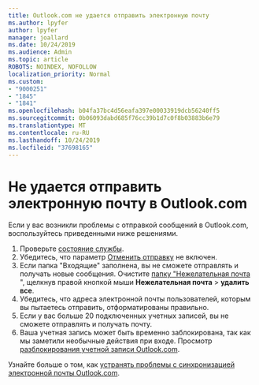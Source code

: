 ```yaml
---
title: Outlook.com не удается отправить электронную почту
ms.author: lpyfer
author: lpyfer
manager: joallard
ms.date: 10/24/2019
ms.audience: Admin
ms.topic: article
ROBOTS: NOINDEX, NOFOLLOW
localization_priority: Normal
ms.custom:
- "9000251"
- "1845"
- "1841"
ms.openlocfilehash: b04fa37bc4d56eafa397e00033919dcb56240ff5
ms.sourcegitcommit: 0b06093dabd685f76cc39b1d7c0f8b03883b6e79
ms.translationtype: MT
ms.contentlocale: ru-RU
ms.lasthandoff: 10/24/2019
ms.locfileid: "37698165"
---
```

# <a name="unable-to-send-email-in-outlookcom"></a>Не удается отправить электронную почту в Outlook.com

Если у вас возникли проблемы с отправкой сообщений в Outlook.com, воспользуйтесь приведенными ниже решениями.

1. Проверьте [состояние службы](https://go.microsoft.com/fwlink/p/?linkid=837482). 
2. Убедитесь, что параметр [Отменить отправку](https://outlook.live.com/mail/options/mail/messageContent/undoSend) не включен.
3. Если папка "Входящие" заполнена, вы не сможете отправлять и получать новые сообщения. Очистите [папку "Нежелательная почта](https://outlook.live.com/mail/junkemail) ", щелкнув правой кнопкой мыши **Нежелательная почта** > **удалить все**.
4. Убедитесь, что адреса электронной почты пользователей, которым вы пытаетесь отправить, отформатированы правильно.
5. Если у вас больше 20 подключенных учетных записей, вы не сможете отправлять и получать почту.
6. Ваша учетная запись может быть временно заблокирована, так как мы заметили необычные действия при входе. Просмотр [разблокирования учетной записи Outlook.com](https://support.office.com/article/f4ad2701-d166-4d8b-8a6a-9af2a1f8a4c4).

Узнайте больше о том, как [устранять проблемы с синхронизацией электронной почты Outlook.com](https://support.office.com/article/d39e3341-8d79-4bf1-b3c7-ded602233642).